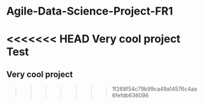 # Agile-Data-Science-Project-FR1
<<<<<<< HEAD
Very cool project 
Test
=======
## Very cool project 
>>>>>>> 1f268f54c79b99ca49a14576c4aa6fefdb636096
